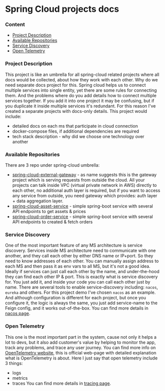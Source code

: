 # Spring Cloud projects docs

### Content
* [Project Description](#project-description)
* [Available Repositories](#available-repositories)
* [Service Discovery](#service-discovery)
* [Open Telemetry](#open-telemetry)

### Project Description
This project is like an umbrella for all spring-cloud related projects where all docs would be collected, about how they work with each other. Why do we need separate docs project for this. Spring cloud helps us to connect multiple services into single entity, yet there are some rules for connecting them. And the problems where do you add details how to connect multiple services together. If you add it into one project it may be confusing, but if you duplicate it inside multiple services it's redundant. For this reason I've created a separate projects with docs-only details. This project would include:
* detailed docs on each ms that participate in cloud connection
* docker-compose files, if additional dependencies are required
* tech stack description - why did we choose one technology over another

### Available Repositories
There are 3 repo under spring-cloud umbrella:
* [spring-cloud-external-gateway](https://github.com/dgaydukov/spring-cloud-external-gateway) - as name suggests this is the gateway project which is serving requests from outside the cloud. All your projects can talk inside VPC (virtual private network in AWS) directly to each other, no additional auth layer is required, but if you want to access any service from outside, you need gateway which provides: auth layer + data aggregation layer. 
* [spring-cloud-asset-service](https://github.com/dgaydukov/spring-cloud-asset-service) - simple spring-boot service with several API endpoints to get assets & prices
* [spring-cloud-order-service](https://github.com/dgaydukov/spring-cloud-order-service) - simple spring-boot service with several API endpoints to created & fetch orders

### Service Discovery
One of the most important feature of any MS architecture is service discovery. Services inside MS architecture need to communicate with one another, and they call each other by either DNS name or IP+port. So they need to know addresses of each other. You can manually assign address to each MS and then pass it as env vars to all MS, but it's not a good idea. Ideally if services can just call each other by the name, and under-the-hood they can find each other IP & port. This is exactly what is service discovery for. You just add it, and inside your code you can call each other just by name.
There are several tools to enable service-discovery including: `nacos`, `eureka` and others. For this project demo I've chosen `nacos` as an example. And although configuration is different for each project, but once you configure it, the logic is always the same, you just add service-name to the Feign config, and it works out-of-the-box.
You can find more details in [nacos page](Nacos.md).

### Open Telemetry
This one is the most important part in the system, cause not only it helps a lot to devs, but it also add customer's value by helping to monitor the app, track any problems, and trace any user journey.
You can find more info on [OpenTelemetry website](https://opentelemetry.io/docs/what-is-opentelemetry), this is official web-page with detailed explanation what is OpenTelemetry is about. Here I just say that open telemetry include 3 things:
* logs
* metrics
* traces
You can find more details in [tracing page](Tracing.md).